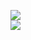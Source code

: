 [![](https://img.shields.io/badge/Made%20With-Github%20Spray-lightgrey.svg?style=for-the-badge&logo=github)](https://github.com/Annihil/github-spray#5576)  
[![](https://i.imgur.com/2DrTn0Z.gif)](https://github.com/Annihil/github-spray)